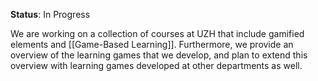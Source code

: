 **Status**: In Progress

We are working on a collection of courses at UZH that include gamified elements and [[Game-Based Learning]]. Furthermore, we provide an overview of the learning games that we develop, and plan to extend this overview with learning games developed at other departments as well.